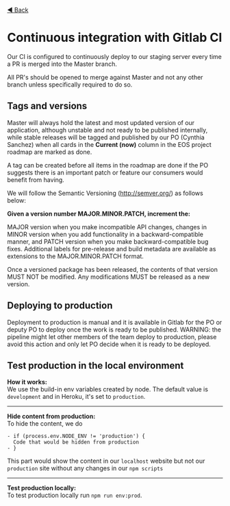 [◀️ Back](https://gitlab.com/SUSE-UIUX/eos/wikis/home#releases)

# Continuous integration with Gitlab CI

Our CI is configured to continuously deploy to our staging server every time a PR is merged into the Master branch.

All PR's should be opened to merge against Master and not any other branch unless specifically required to do so.

## Tags and versions

Master will always hold the latest and most updated version of our application, although unstable and not ready to be published internally, while stable releases will be tagged and published by our PO (Cynthia Sanchez) when all cards in the **Current (now)** column in the EOS project roadmap are marked as done.

A tag can be created before all items in the roadmap are done if the PO suggests there is an important patch or feature our consumers would benefit from having.

We will follow the Semantic Versioning (http://semver.org/) as follows below:

**Given a version number MAJOR.MINOR.PATCH, increment the:**

MAJOR version when you make incompatible API changes, changes in 
MINOR version when you add functionality in a backward-compatible manner, and
PATCH version when you make backward-compatible bug fixes.
Additional labels for pre-release and build metadata are available as extensions to the MAJOR.MINOR.PATCH format.

Once a versioned package has been released, the contents of that version MUST NOT be modified. Any modifications MUST be released as a new version.

## Deploying to production

Deployment to production is manual and it is available in Gitlab for the PO or deputy PO to deploy once the work is ready to be published.
WARNING: the pipeline might let other members of the team deploy to production, please avoid this action and only let PO decide when it is ready to be deployed.

## Test production in the local environment

**How it works:**  
We use the build-in env variables created by node. The default value is `development` and in Heroku, it's set to `production`.

----
**Hide content from production:**  
To hide the content, we do  
```
- if (process.env.NODE_ENV != 'production') { 
  Code that would be hidden from production
- }
```

This part would show the content in our `localhost` website but not our `production` site without any changes in our  `npm scripts` 

----
**Test production locally:**  
To test production locally run `npm run env:prod`.